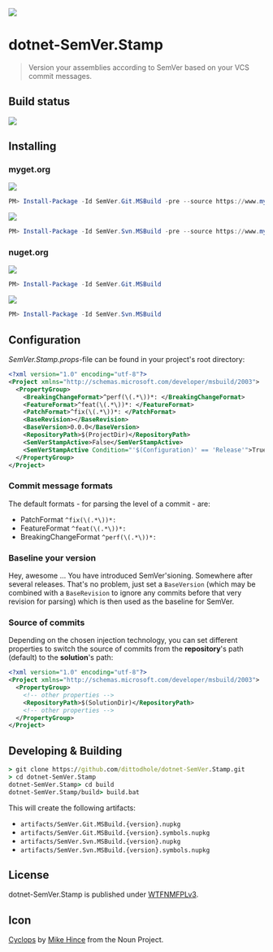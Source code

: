 ![](assets/noun_60203_cc.png)

# dotnet-SemVer.Stamp
> Version your assemblies according to SemVer based on your VCS commit messages.

## Build status

[![](https://img.shields.io/appveyor/ci/dittodhole/dotnet-semver-stamp.svg)](https://ci.appveyor.com/project/dittodhole/dotnet-semver-stamp)

## Installing

### myget.org

[![](https://img.shields.io/myget/dittodhole/vpre/SemVer.Git.MSBuild.svg)](https://www.myget.org/feed/dittodhole/package/nuget/SemVer.Git.MSBuild)

```powershell
PM> Install-Package -Id SemVer.Git.MSBuild -pre --source https://www.myget.org/F/dittodhole/api/v2
```

[![](https://img.shields.io/myget/dittodhole/vpre/SemVer.Svn.MSBuild.svg)](https://www.myget.org/feed/dittodhole/package/nuget/SemVer.Svn.MSBuild)

```powershell
PM> Install-Package -Id SemVer.Svn.MSBuild -pre --source https://www.myget.org/F/dittodhole/api/v2
```

### nuget.org

[![](https://img.shields.io/nuget/v/SemVer.Git.MSBuild.svg)](https://www.nuget.org/packages/SemVer.Git.MSBuild)

```powershell
PM> Install-Package -Id SemVer.Git.MSBuild
```

[![](https://img.shields.io/nuget/v/SemVer.Svn.MSBuild.svg)](https://www.nuget.org/packages/SemVer.Svn.MSBuild)

```powershell
PM> Install-Package -Id SemVer.Svn.MSBuild
```

## Configuration

*SemVer.Stamp.props*-file can be found in your project's root directory:

```xml
<?xml version="1.0" encoding="utf-8"?>
<Project xmlns="http://schemas.microsoft.com/developer/msbuild/2003">
  <PropertyGroup>
    <BreakingChangeFormat>^perf(\(.*\))*: </BreakingChangeFormat>
    <FeatureFormat>^feat(\(.*\))*: </FeatureFormat>
    <PatchFormat>^fix(\(.*\))*: </PatchFormat>
    <BaseRevision></BaseRevision>
    <BaseVersion>0.0.0</BaseVersion>
    <RepositoryPath>$(ProjectDir)</RepositoryPath>
    <SemVerStampActive>False</SemVerStampActive>
    <SemVerStampActive Condition="'$(Configuration)' == 'Release'">True</SemVerStampActive>
  </PropertyGroup>
</Project>
```

### Commit message formats

The default formats - for parsing the level of a commit - are:

- PatchFormat `^fix(\(.*\))*: `
- FeatureFormat `^feat(\(.*\))*: `
- BreakingChangeFormat `^perf(\(.*\))*: `

### Baseline your version

Hey, awesome ... You have introduced SemVer'sioning. Somewhere after several releases. That's no problem, just set a `BaseVersion` (which may be combined with a `BaseRevision` to ignore any commits before that very revision for parsing) which is then used as the baseline for SemVer.

### Source of commits

Depending on the chosen injection technology, you can set different properties to switch the source of commits from the **repository**'s path (default) to the **solution**'s path:

```xml
<?xml version="1.0" encoding="utf-8"?>
<Project xmlns="http://schemas.microsoft.com/developer/msbuild/2003">
  <PropertyGroup>
    <!-- other properties -->
    <RepositoryPath>$(SolutionDir)</RepositoryPath>
    <!-- other properties -->
  </PropertyGroup>
</Project>
```

## Developing & Building

```cmd
> git clone https://github.com/dittodhole/dotnet-SemVer.Stamp.git
> cd dotnet-SemVer.Stamp
dotnet-SemVer.Stamp> cd build
dotnet-SemVer.Stamp/build> build.bat
```

This will create the following artifacts:

- `artifacts/SemVer.Git.MSBuild.{version}.nupkg`
- `artifacts/SemVer.Git.MSBuild.{version}.symbols.nupkg`
- `artifacts/SemVer.Svn.MSBuild.{version}.nupkg`
- `artifacts/SemVer.Svn.MSBuild.{version}.symbols.nupkg`

## License

dotnet-SemVer.Stamp is published under [WTFNMFPLv3](https://github.com/dittodhole/WTFNMFPLv3).

## Icon

[Cyclops](https://thenounproject.com/term/cyclops/60203/) by [Mike Hince](https://thenounproject.com/zer0mike) from the Noun Project.
